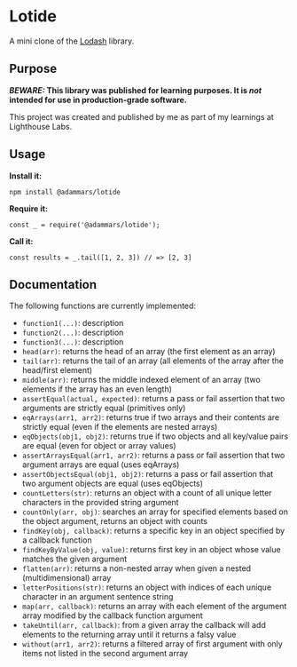 # Lotide

A mini clone of the [Lodash](https://lodash.com) library.

## Purpose

**_BEWARE:_ This library was published for learning purposes. It is _not_ intended for use in production-grade software.**

This project was created and published by me as part of my learnings at Lighthouse Labs. 

## Usage

**Install it:**

`npm install @adammars/lotide`

**Require it:**

`const _ = require('@adammars/lotide');`

**Call it:**

`const results = _.tail([1, 2, 3]) // => [2, 3]`

## Documentation

The following functions are currently implemented:

* `function1(...)`: description
* `function2(...)`: description
* `function3(...)`: description
* `head(arr)`: returns the head of an array (the first element as an array) 
* `tail(arr)`: returns the tail of an array (all elements of the array after the head/first element)
* `middle(arr)`: returns the middle indexed element of an array (two elements if the array has an even length)
* `assertEqual(actual, expected)`: returns a pass or fail assertion that two arguments are strictly equal (primitives only)
* `eqArrays(arr1, arr2)`: returns true if two arrays and their contents are strictly equal (even if the elements are nested arrays)
* `eqObjects(obj1, obj2)`: returns true if two objects and all key/value pairs are equal (even for object or array values)
* `assertArraysEqual(arr1, arr2)`: returns a pass or fail assertion that two argument arrays are equal (uses eqArrays)
* `assertObjectsEqual(obj1, obj2)`: returns a pass or fail assertion that two argument objects are equal (uses eqObjects)
* `countLetters(str)`: returns an object with a count of all unique letter characters in the provided string argument
* `countOnly(arr, obj)`: searches an array for specified elements based on the object argument, returns an object with counts
* `findKey(obj, callback)`: returns a specific key in an object specified by a callback function
* `findKeyByValue(obj, value)`: returns first key in an object whose value matches the given argument
* `flatten(arr)`: returns a non-nested array when given a nested (multidimensional) array 
* `letterPositions(str)`: returns an object with indices of each unique character in an argument sentence string
* `map(arr, callback)`: returns an array with each element of the argument array modified by the callback function argument 
* `takeUntil(arr, callback)`: from a given array the callback will add elements to the returning array until it returns a falsy value
* `without(arr1, arr2)`: returns a filtered array of first argument with only items not listed in the second argument array
